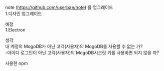 note (https://github.com/userbae/note) 를 업그레이드
<br />
1.디자인 업그레이드
<br />


예정<br />
1.Electron<br />


생각 <br />
내 계정의 MogoDB가 아닌 고객(사용자)의 MogoDB를 사용할 수 없는 가?<br />
-아이디 로그인이 아닌 고객(사용자)의 MogoDB시크릿 키를 사용하면 되지 않을 까?



사용한 npm <br/>


